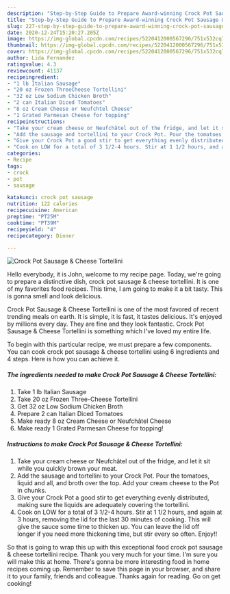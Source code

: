 ```yaml
---
description: "Step-by-Step Guide to Prepare Award-winning Crock Pot Sausage &amp;amp; Cheese Tortellini"
title: "Step-by-Step Guide to Prepare Award-winning Crock Pot Sausage &amp;amp; Cheese Tortellini"
slug: 227-step-by-step-guide-to-prepare-award-winning-crock-pot-sausage-and-amp-cheese-tortellini
date: 2020-12-24T15:20:27.205Z
image: https://img-global.cpcdn.com/recipes/5220412000567296/751x532cq70/crock-pot-sausage-cheese-tortellini-recipe-main-photo.jpg
thumbnail: https://img-global.cpcdn.com/recipes/5220412000567296/751x532cq70/crock-pot-sausage-cheese-tortellini-recipe-main-photo.jpg
cover: https://img-global.cpcdn.com/recipes/5220412000567296/751x532cq70/crock-pot-sausage-cheese-tortellini-recipe-main-photo.jpg
author: Lida Fernandez
ratingvalue: 4.3
reviewcount: 41137
recipeingredient:
- "1 lb Italian Sausage"
- "20 oz Frozen ThreeCheese Tortellini"
- "32 oz Low Sodium Chicken Broth"
- "2 can Italian Diced Tomatoes"
- "8 oz Cream Cheese or Neufchtel Cheese"
- "1 Grated Parmesan Cheese for topping"
recipeinstructions:
- "Take your cream cheese or Neufchâtel out of the fridge, and let it sit while you quickly brown your meat."
- "Add the sausage and tortellini to your Crock Pot. Pour the tomatoes, liquid and all, and broth over the top. Add your cream cheese to the Pot in chunks."
- "Give your Crock Pot a good stir to get everything evenly distributed, making sure the liquids are adequately covering the tortellini."
- "Cook on LOW for a total of 3 1/2-4 hours. Stir at 1 1/2 hours, and again at 3 hours, removing the lid for the last 30 minutes of cooking. This will give the sauce some time to thicken up. You can leave the lid off longer if you need more thickening time, but stir every so often. Enjoy!!"
categories:
- Recipe
tags:
- crock
- pot
- sausage

katakunci: crock pot sausage 
nutrition: 122 calories
recipecuisine: American
preptime: "PT25M"
cooktime: "PT39M"
recipeyield: "4"
recipecategory: Dinner

---
```



![Crock Pot Sausage &amp; Cheese Tortellini](https://img-global.cpcdn.com/recipes/5220412000567296/751x532cq70/crock-pot-sausage-cheese-tortellini-recipe-main-photo.jpg)

Hello everybody, it is John, welcome to my recipe page. Today, we're going to prepare a distinctive dish, crock pot sausage &amp; cheese tortellini. It is one of my favorites food recipes. This time, I am going to make it a bit tasty. This is gonna smell and look delicious.

Crock Pot Sausage &amp; Cheese Tortellini is one of the most favored of recent trending meals on earth. It is simple, it is fast, it tastes delicious. It's enjoyed by millions every day. They are fine and they look fantastic. Crock Pot Sausage &amp; Cheese Tortellini is something which I've loved my entire life.




To begin with this particular recipe, we must prepare a few components. You can cook crock pot sausage &amp; cheese tortellini using 6 ingredients and 4 steps. Here is how you can achieve it.

<!--inarticleads1-->

##### The ingredients needed to make Crock Pot Sausage &amp; Cheese Tortellini:

1. Take 1 lb Italian Sausage
1. Take 20 oz Frozen Three-Cheese Tortellini
1. Get 32 oz Low Sodium Chicken Broth
1. Prepare 2 can Italian Diced Tomatoes
1. Make ready 8 oz Cream Cheese or Neufchâtel Cheese
1. Make ready 1 Grated Parmesan Cheese for topping!




<!--inarticleads2-->

##### Instructions to make Crock Pot Sausage &amp; Cheese Tortellini:

1. Take your cream cheese or Neufchâtel out of the fridge, and let it sit while you quickly brown your meat.
1. Add the sausage and tortellini to your Crock Pot. Pour the tomatoes, liquid and all, and broth over the top. Add your cream cheese to the Pot in chunks.
1. Give your Crock Pot a good stir to get everything evenly distributed, making sure the liquids are adequately covering the tortellini.
1. Cook on LOW for a total of 3 1/2-4 hours. Stir at 1 1/2 hours, and again at 3 hours, removing the lid for the last 30 minutes of cooking. This will give the sauce some time to thicken up. You can leave the lid off longer if you need more thickening time, but stir every so often. Enjoy!!




So that is going to wrap this up with this exceptional food crock pot sausage &amp; cheese tortellini recipe. Thank you very much for your time. I'm sure you will make this at home. There's gonna be more interesting food in home recipes coming up. Remember to save this page in your browser, and share it to your family, friends and colleague. Thanks again for reading. Go on get cooking!
